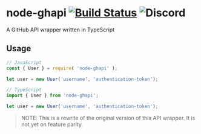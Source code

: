 # node-ghapi [![Build Status](https://haydennyyy.visualstudio.com/node-ghapi/_apis/build/status/Build?branchName=master)](https://haydennyyy.visualstudio.com/node-ghapi/_build/latest?definitionId=3&branchName=master) ![Discord](https://img.shields.io/discord/544110653078634506.svg?color=7289DA&label=Discord&logo=Discord&style=flat-square)
A GitHub API wrapper written in TypeScript

## Usage
```js
// JavaScript
const { User } = require( 'node-ghapi' );

let user = new User('username', 'authentication-token');
```
```ts
// TypeScript
import { User } from 'node-ghapi';

let user = new User('username', 'authentication-token');
```
> NOTE: This is a rewrite of the original version of this API wrapper.
> It is not yet on feature parity.
